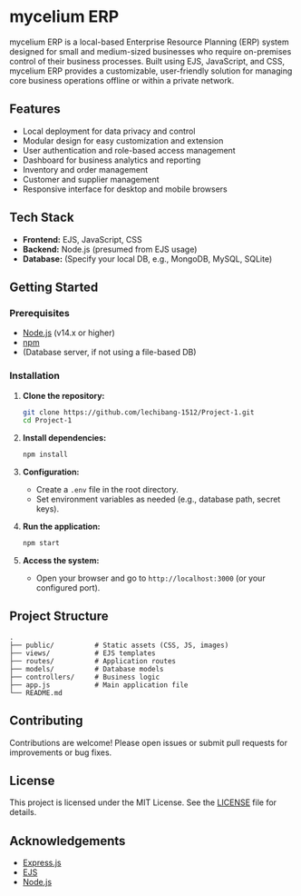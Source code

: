 # mycelium ERP

mycelium ERP is a local-based Enterprise Resource Planning (ERP) system designed for small and medium-sized businesses who require on-premises control of their business processes. Built using EJS, JavaScript, and CSS, mycelium ERP provides a customizable, user-friendly solution for managing core business operations offline or within a private network.

## Features

- Local deployment for data privacy and control
- Modular design for easy customization and extension
- User authentication and role-based access management
- Dashboard for business analytics and reporting
- Inventory and order management
- Customer and supplier management
- Responsive interface for desktop and mobile browsers

## Tech Stack

- **Frontend:** EJS, JavaScript, CSS
- **Backend:** Node.js (presumed from EJS usage)
- **Database:** (Specify your local DB, e.g., MongoDB, MySQL, SQLite)

## Getting Started

### Prerequisites

- [Node.js](https://nodejs.org/) (v14.x or higher)
- [npm](https://www.npmjs.com/)
- (Database server, if not using a file-based DB)

### Installation

1. **Clone the repository:**
    ```bash
    git clone https://github.com/lechibang-1512/Project-1.git
    cd Project-1
    ```

2. **Install dependencies:**
    ```bash
    npm install
    ```

3. **Configuration:**
    - Create a `.env` file in the root directory.
    - Set environment variables as needed (e.g., database path, secret keys).

4. **Run the application:**
    ```bash
    npm start
    ```

5. **Access the system:**
    - Open your browser and go to `http://localhost:3000` (or your configured port).

## Project Structure

```
.
├── public/          # Static assets (CSS, JS, images)
├── views/           # EJS templates
├── routes/          # Application routes
├── models/          # Database models
├── controllers/     # Business logic
├── app.js           # Main application file
└── README.md
```

## Contributing

Contributions are welcome! Please open issues or submit pull requests for improvements or bug fixes.

## License

This project is licensed under the MIT License. See the [LICENSE](LICENSE) file for details.

## Acknowledgements

- [Express.js](https://expressjs.com/)
- [EJS](https://ejs.co/)
- [Node.js](https://nodejs.org/)
